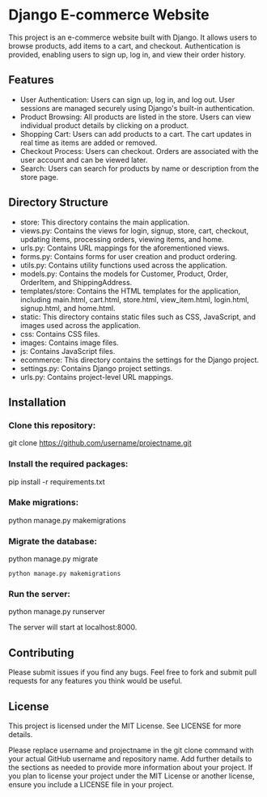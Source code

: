 # Django E-commerce Website
This project is an e-commerce website built with Django. It allows users to browse products, add items to a cart, and checkout. Authentication is provided, enabling users to sign up, log in, and view their order history.

## Features
- User Authentication: Users can sign up, log in, and log out. User sessions are managed securely using Django's built-in authentication.
- Product Browsing: All products are listed in the store. Users can view individual product details by clicking on a product.
- Shopping Cart: Users can add products to a cart. The cart updates in real time as items are added or removed.
- Checkout Process: Users can checkout. Orders are associated with the user account and can be viewed later.
- Search: Users can search for products by name or description from the store page.

## Directory Structure
- store: This directory contains the main application.
- views.py: Contains the views for login, signup, store, cart, checkout, updating items, processing orders, viewing items, and home.
- urls.py: Contains URL mappings for the aforementioned views.
- forms.py: Contains forms for user creation and product ordering.
- utils.py: Contains utility functions used across the application.
- models.py: Contains the models for Customer, Product, Order, OrderItem, and ShippingAddress.
- templates/store: Contains the HTML templates for the application, including main.html, cart.html, store.html, view_item.html, login.html, signup.html, and home.html.
- static: This directory contains static files such as CSS, JavaScript, and images used across the application.
- css: Contains CSS files.
- images: Contains image files.
- js: Contains JavaScript files.
- ecommerce: This directory contains the settings for the Django project.
- settings.py: Contains Django project settings.
- urls.py: Contains project-level URL mappings.

## Installation

### Clone this repository:

git clone https://github.com/username/projectname.git

### Install the required packages:

pip install -r requirements.txt

### Make migrations:

python manage.py makemigrations

### Migrate the database:

python manage.py migrate

```
python manage.py makemigrations
```

### Run the server:

python manage.py runserver

The server will start at localhost:8000.

## Contributing
Please submit issues if you find any bugs. Feel free to fork and submit pull requests for any features you think would be useful.

## License
This project is licensed under the MIT License. See LICENSE for more details.

Please replace username and projectname in the git clone command with your actual GitHub username and repository name. Add further details to the sections as needed to provide more information about your project. If you plan to license your project under the MIT License or another license, ensure you include a LICENSE file in your project.

